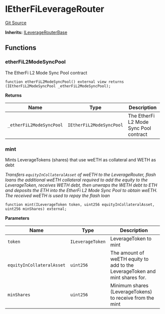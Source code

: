 # IEtherFiLeverageRouter
[Git Source](https://github.com/seamless-protocol/ilm-v2/blob/40214436ae3956021858cb95e6ff881f6ede8e11/src/interfaces/periphery/IEtherFiLeverageRouter.sol)

**Inherits:**
[ILeverageRouterBase](/src/interfaces/periphery/ILeverageRouterBase.sol/interface.ILeverageRouterBase.md)


## Functions
### etherFiL2ModeSyncPool

The EtherFi L2 Mode Sync Pool contract


```solidity
function etherFiL2ModeSyncPool() external view returns (IEtherFiL2ModeSyncPool _etherFiL2ModeSyncPool);
```
**Returns**

|Name|Type|Description|
|----|----|-----------|
|`_etherFiL2ModeSyncPool`|`IEtherFiL2ModeSyncPool`|The EtherFi L2 Mode Sync Pool contract|


### mint

Mints LeverageTokens (shares) that use weETH as collateral and WETH as debt

*Transfers `equityInCollateralAsset` of weETH to the LeverageRouter, flash loans the additional weETH collateral
required to add the equity to the LeverageToken, receives WETH debt, then unwraps the WETH debt to ETH and deposits
the ETH into the EtherFi L2 Mode Sync Pool to obtain weETH. The received weETH is used to repay the flash loan*


```solidity
function mint(ILeverageToken token, uint256 equityInCollateralAsset, uint256 minShares) external;
```
**Parameters**

|Name|Type|Description|
|----|----|-----------|
|`token`|`ILeverageToken`|LeverageToken to mint|
|`equityInCollateralAsset`|`uint256`|The amount of weETH equity to add to the LeverageToken and mint shares for.|
|`minShares`|`uint256`|Minimum shares (LeverageTokens) to receive from the mint|


